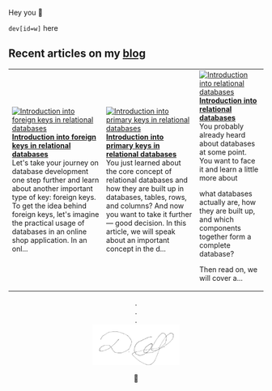 Hey you 👋

`dev[id=w]` here

## Recent articles on my [blog](https://xn--david-9u04d.to)

<!-- HASHNODE_BLOG:START -->
<table><tr><td><a href="https://devid.hashnode.dev/introduction-into-foreign-keys-in-relational-databases-ckw1dn6o004ugs1s1fspx8xl0" title="Introduction into foreign keys in relational databases"><img src="https://cdn.hashnode.com/res/hashnode/image/upload/v1636894229076/SE5VpYPju.png" alt="Introduction into foreign keys in relational databases"   /></a>
<a href="https://devid.hashnode.dev/introduction-into-foreign-keys-in-relational-databases-ckw1dn6o004ugs1s1fspx8xl0" title="Introduction into foreign keys in relational databases"><strong>Introduction into foreign keys in relational databases</strong></a>
<br/> Let's take your journey on database development one step further and learn about another important type of key: foreign keys.
To get the idea behind foreign keys, let's imagine the practical usage of databases in an online shop application.
In an onl...</td><td><a href="https://devid.hashnode.dev/introduction-into-primary-keys-in-relational-databases-ckw080p5p0fj2z2s1hjqg11ti" title="Introduction into primary keys in relational databases"><img src="https://cdn.hashnode.com/res/hashnode/image/upload/v1636891848910/ntfF-xYcv.png" alt="Introduction into primary keys in relational databases"   /></a>
<a href="https://devid.hashnode.dev/introduction-into-primary-keys-in-relational-databases-ckw080p5p0fj2z2s1hjqg11ti" title="Introduction into primary keys in relational databases"><strong>Introduction into primary keys in relational databases</strong></a>
<br/> You just learned about the core concept of relational databases and how they are built up in databases, tables, rows, and columns? And now you want to take it further — good decision. In this article, we will speak about an important concept in the d...</td><td><a href="https://devid.hashnode.dev/introduction-into-relational-databases-ckvz6p9hs09ww29s1f3gmf7mx" title="Introduction into relational databases"><img src="https://cdn.hashnode.com/res/hashnode/image/upload/v1636882137203/82M2Zb1A7.png" alt="Introduction into relational databases"   /></a>
<a href="https://devid.hashnode.dev/introduction-into-relational-databases-ckvz6p9hs09ww29s1f3gmf7mx" title="Introduction into relational databases"><strong>Introduction into relational databases</strong></a>
<br/> You probably already heard about databases at some point. 
You want to face it and learn a little more about 

what databases actually are,
how they are built up,
and which components together form a complete database? 

Then read on, we will cover a...</td></tr></table>
<!-- HASHNODE_BLOG:END -->

<p align=center>
    . <br>
    . <br>
    . <br>
   <img src=signature.svg alt=Signature width=34%>
</p>
<!--
<p align=center>
  <i>
    d a v i d <br>
    w o l f
  </i>
</p>
-->
<p align=center>
  🐺
</p>
